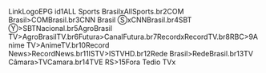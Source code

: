 
LinkLogoEPG id1ALL Sports BrasilxAllSports.br2COM Brasil>COMBrasil.br3CNN Brasil ⓈxCNNBrasil.br4SBT Ⓨ>SBTNacional.br5AgroBrasil TV>AgroBrasilTV.br6Futura>CanalFutura.br7RecordxRecordTV.br8RBC>9Anime TV>AnimeTV.br10Record News>RecordNews.br11ISTV>ISTVHD.br12Rede Brasil>RedeBrasil.br13TV Câmara>TVCamara.br14TVE RS>15Fora Tedio TVx


